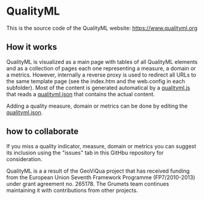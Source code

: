 # QualityML
This is the source code of the QualityML website: https://www.qualityml.org

## How it works
QualityML is visualized as a main page with tables of all QualityML elements and as a collection of pages each one representing a measure, a domain or a metrics. However, internally a reverse proxy is used to redirect all URLs to the same template page (see the index.htm and the web.config in each subfolder). Most of the content is generated automatical by a [qualityml.js](qualityml.js) that reads a [qualityml.json](qualityml.json) that contains the actual content.

Adding a quality measure, domain or metrics can be done by editing the [qualityml.json](qualityml.json).

## how to collaborate
If you miss a quality indicator, measure, domain or metrics you can suggest its inclusion using the "issues" tab in this GitHbu repository for consideration.

QualityML is a a result of the GeoViQua project that has received funding from the European Union Seventh Framework Programme (FP7/2010-2013) under grant agreement no. 265178. The Grumets team continues maintaining it with contributions from other projects.
